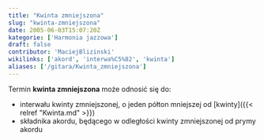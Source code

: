 ```yaml
---
title: "Kwinta zmniejszona"
slug: "kwinta-zmniejszona"
date: 2005-06-03T15:07:20Z
kategorie: ['Harmonia jazzowa']
draft: false
contributor: 'MaciejBlizinski'
wikilinks: ['akord', 'interwa%C5%82', 'kwinta']
aliases: ['/gitara/Kwinta_zmniejszona']
---
```

Termin **kwinta zmniejszona** może odnosić się do:

  - interwału<!-- link nie odnosił się do niczego: 'Kwinta zmniejszona' ('content/parked/harmonia/Kwinta_zmniejszona.md') links to 'interwał' ('content/parked/harmonia/interwał.md') and that does not exist --> kwinty zmniejszonej, o jeden półton
    mniejszej od [kwinty]({{< relref "Kwinta.md" >}})
  - składnika akordu<!-- link nie odnosił się do niczego: 'Kwinta zmniejszona' ('content/parked/harmonia/Kwinta_zmniejszona.md') links to 'akord' ('content/parked/harmonia/akord.md') and that does not exist -->, będącego w odległości kwinty
    zmniejszonej od prymy akordu


